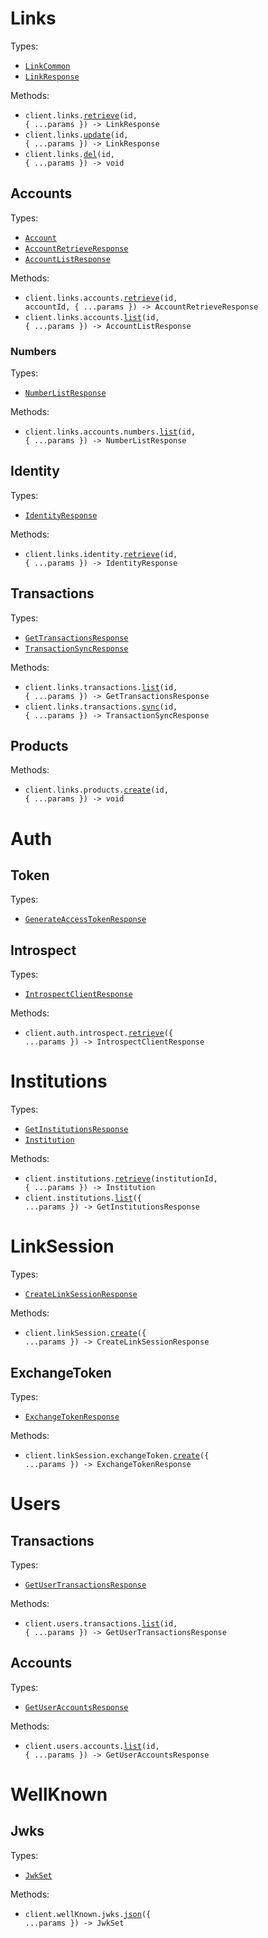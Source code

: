 # Links

Types:

- <code><a href="./src/resources/links/links.ts">LinkCommon</a></code>
- <code><a href="./src/resources/links/links.ts">LinkResponse</a></code>

Methods:

- <code title="get /links/{id}">client.links.<a href="./src/resources/links/links.ts">retrieve</a>(id, { ...params }) -> LinkResponse</code>
- <code title="patch /links/{id}">client.links.<a href="./src/resources/links/links.ts">update</a>(id, { ...params }) -> LinkResponse</code>
- <code title="delete /links/{id}">client.links.<a href="./src/resources/links/links.ts">del</a>(id, { ...params }) -> void</code>

## Accounts

Types:

- <code><a href="./src/resources/links/accounts/accounts.ts">Account</a></code>
- <code><a href="./src/resources/links/accounts/accounts.ts">AccountRetrieveResponse</a></code>
- <code><a href="./src/resources/links/accounts/accounts.ts">AccountListResponse</a></code>

Methods:

- <code title="get /links/{id}/accounts/{account_id}">client.links.accounts.<a href="./src/resources/links/accounts/accounts.ts">retrieve</a>(id, accountId, { ...params }) -> AccountRetrieveResponse</code>
- <code title="get /links/{id}/accounts">client.links.accounts.<a href="./src/resources/links/accounts/accounts.ts">list</a>(id, { ...params }) -> AccountListResponse</code>

### Numbers

Types:

- <code><a href="./src/resources/links/accounts/numbers.ts">NumberListResponse</a></code>

Methods:

- <code title="get /links/{id}/accounts/numbers">client.links.accounts.numbers.<a href="./src/resources/links/accounts/numbers.ts">list</a>(id, { ...params }) -> NumberListResponse</code>

## Identity

Types:

- <code><a href="./src/resources/links/identity.ts">IdentityResponse</a></code>

Methods:

- <code title="get /links/{id}/identity">client.links.identity.<a href="./src/resources/links/identity.ts">retrieve</a>(id, { ...params }) -> IdentityResponse</code>

## Transactions

Types:

- <code><a href="./src/resources/links/transactions.ts">GetTransactionsResponse</a></code>
- <code><a href="./src/resources/links/transactions.ts">TransactionSyncResponse</a></code>

Methods:

- <code title="get /links/{id}/transactions">client.links.transactions.<a href="./src/resources/links/transactions.ts">list</a>(id, { ...params }) -> GetTransactionsResponse</code>
- <code title="get /links/{id}/transactions/sync">client.links.transactions.<a href="./src/resources/links/transactions.ts">sync</a>(id, { ...params }) -> TransactionSyncResponse</code>

## Products

Methods:

- <code title="post /links/{id}/products">client.links.products.<a href="./src/resources/links/products.ts">create</a>(id, { ...params }) -> void</code>

# Auth

## Token

Types:

- <code><a href="./src/resources/auth/token.ts">GenerateAccessTokenResponse</a></code>

## Introspect

Types:

- <code><a href="./src/resources/auth/introspect.ts">IntrospectClientResponse</a></code>

Methods:

- <code title="get /auth/introspect">client.auth.introspect.<a href="./src/resources/auth/introspect.ts">retrieve</a>({ ...params }) -> IntrospectClientResponse</code>

# Institutions

Types:

- <code><a href="./src/resources/institutions.ts">GetInstitutionsResponse</a></code>
- <code><a href="./src/resources/institutions.ts">Institution</a></code>

Methods:

- <code title="get /institutions/{institution_id}">client.institutions.<a href="./src/resources/institutions.ts">retrieve</a>(institutionId, { ...params }) -> Institution</code>
- <code title="get /institutions">client.institutions.<a href="./src/resources/institutions.ts">list</a>({ ...params }) -> GetInstitutionsResponse</code>

# LinkSession

Types:

- <code><a href="./src/resources/link-session/link-session.ts">CreateLinkSessionResponse</a></code>

Methods:

- <code title="post /link-session">client.linkSession.<a href="./src/resources/link-session/link-session.ts">create</a>({ ...params }) -> CreateLinkSessionResponse</code>

## ExchangeToken

Types:

- <code><a href="./src/resources/link-session/exchange-token.ts">ExchangeTokenResponse</a></code>

Methods:

- <code title="post /link-session/exchange-token">client.linkSession.exchangeToken.<a href="./src/resources/link-session/exchange-token.ts">create</a>({ ...params }) -> ExchangeTokenResponse</code>

# Users

## Transactions

Types:

- <code><a href="./src/resources/users/transactions.ts">GetUserTransactionsResponse</a></code>

Methods:

- <code title="get /users/{id}/transactions">client.users.transactions.<a href="./src/resources/users/transactions.ts">list</a>(id, { ...params }) -> GetUserTransactionsResponse</code>

## Accounts

Types:

- <code><a href="./src/resources/users/accounts.ts">GetUserAccountsResponse</a></code>

Methods:

- <code title="get /users/{id}/accounts">client.users.accounts.<a href="./src/resources/users/accounts.ts">list</a>(id, { ...params }) -> GetUserAccountsResponse</code>

# WellKnown

## Jwks

Types:

- <code><a href="./src/resources/well-known/jwks.ts">JwkSet</a></code>

Methods:

- <code title="get /.well-known/jwks.json">client.wellKnown.jwks.<a href="./src/resources/well-known/jwks.ts">json</a>({ ...params }) -> JwkSet</code>
